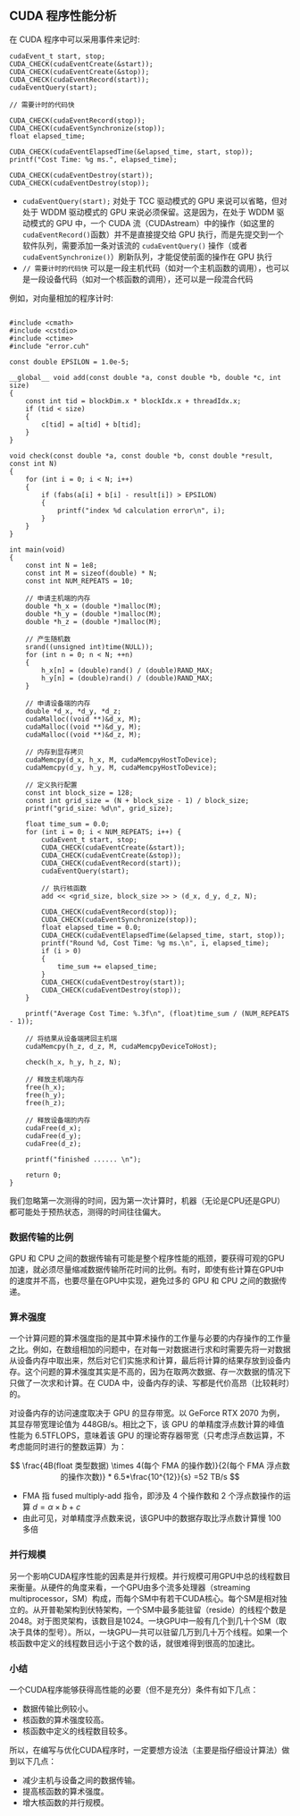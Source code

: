 ## CUDA 程序性能分析
在 CUDA 程序中可以采用事件来记时:

```
cudaEvent_t start, stop;
CUDA_CHECK(cudaEventCreate(&start));
CUDA_CHECK(cudaEventCreate(&stop));
CUDA_CHECK(cudaEventRecord(start));
cudaEventQuery(start);

// 需要计时的代码快

CUDA_CHECK(cudaEventRecord(stop));
CUDA_CHECK(cudaEventSynchronize(stop));
float elapsed_time;

CUDA_CHECK(cudaEventElapsedTime(&elapsed_time, start, stop));
printf("Cost Time: %g ms.", elapsed_time);

CUDA_CHECK(cudaEventDestroy(start));
CUDA_CHECK(cudaEventDestroy(stop));
```

- `cudaEventQuery(start);` 对处于 TCC 驱动模式的 GPU 来说可以省略，但对处于 WDDM 驱动模式的 GPU 来说必须保留。这是因为，在处于 WDDM 驱动模式的 GPU 中，一个 CUDA 流（CUDAstream）中的操作（如这里的 `cudaEventRecord()`函数）并不是直接提交给 GPU 执行，而是先提交到一个软件队列，需要添加一条对该流的 `cudaEventQuery()` 操作（或者 `cudaEventSynchronize()`）刷新队列，才能促使前面的操作在 GPU 执行
- `// 需要计时的代码快` 可以是一段主机代码（如对一个主机函数的调用），也可以是一段设备代码（如对一个核函数的调用），还可以是一段混合代码

例如，对向量相加的程序计时:
```

#include <cmath>
#include <cstdio>
#include <ctime>
#include "error.cuh"

const double EPSILON = 1.0e-5;

__global__ void add(const double *a, const double *b, double *c, int size)
{
	const int tid = blockDim.x * blockIdx.x + threadIdx.x;
	if (tid < size)
	{
		c[tid] = a[tid] + b[tid];
	}
}

void check(const double *a, const double *b, const double *result, const int N)
{
	for (int i = 0; i < N; i++)
	{
		if (fabs(a[i] + b[i] - result[i]) > EPSILON)
		{
			printf("index %d calculation error\n", i);
		}
	}
}

int main(void)
{
	const int N = 1e8;
	const int M = sizeof(double) * N;
	const int NUM_REPEATS = 10;

	// 申请主机端的内存
	double *h_x = (double *)malloc(M);
	double *h_y = (double *)malloc(M);
	double *h_z = (double *)malloc(M);

	// 产生随机数
	srand((unsigned int)time(NULL));
	for (int n = 0; n < N; ++n)
	{
		h_x[n] = (double)rand() / (double)RAND_MAX;
		h_y[n] = (double)rand() / (double)RAND_MAX;
	}

	// 申请设备端的内存
	double *d_x, *d_y, *d_z;
	cudaMalloc((void **)&d_x, M);
	cudaMalloc((void **)&d_y, M);
	cudaMalloc((void **)&d_z, M);

	// 内存到显存拷贝
	cudaMemcpy(d_x, h_x, M, cudaMemcpyHostToDevice);
	cudaMemcpy(d_y, h_y, M, cudaMemcpyHostToDevice);

	// 定义执行配置
	const int block_size = 128;
	const int grid_size = (N + block_size - 1) / block_size;
	printf("grid_size: %d\n", grid_size);

	float time_sum = 0.0;
	for (int i = 0; i < NUM_REPEATS; i++) {
		cudaEvent_t start, stop;
		CUDA_CHECK(cudaEventCreate(&start));
		CUDA_CHECK(cudaEventCreate(&stop));
		CUDA_CHECK(cudaEventRecord(start));
		cudaEventQuery(start);

		// 执行核函数
		add << <grid_size, block_size >> > (d_x, d_y, d_z, N);

		CUDA_CHECK(cudaEventRecord(stop));
		CUDA_CHECK(cudaEventSynchronize(stop));
		float elapsed_time = 0.0;
		CUDA_CHECK(cudaEventElapsedTime(&elapsed_time, start, stop));
		printf("Round %d, Cost Time: %g ms.\n", i, elapsed_time);
		if (i > 0)
		{
			time_sum += elapsed_time;
		}
		CUDA_CHECK(cudaEventDestroy(start));
		CUDA_CHECK(cudaEventDestroy(stop));
	}

	printf("Average Cost Time: %.3f\n", (float)time_sum / (NUM_REPEATS - 1));

	// 将结果从设备端拷回主机端
	cudaMemcpy(h_z, d_z, M, cudaMemcpyDeviceToHost);

	check(h_x, h_y, h_z, N);

	// 释放主机端内存
	free(h_x);
	free(h_y);
	free(h_z);

	// 释放设备端的内存
	cudaFree(d_x);
	cudaFree(d_y);
	cudaFree(d_z);

	printf("finished ...... \n");

	return 0;
}
```

我们忽略第一次测得的时间，因为第一次计算时，机器（无论是CPU还是GPU）都可能处于预热状态，测得的时间往往偏大。

### 数据传输的比例

GPU 和 CPU 之间的数据传输有可能是整个程序性能的瓶颈，要获得可观的GPU加速，就必须尽量缩减数据传输所花时间的比例。有时，即使有些计算在GPU中的速度并不高，也要尽量在GPU中实现，避免过多的 GPU 和 CPU 之间的数据传递。


### 算术强度
一个计算问题的算术强度指的是其中算术操作的工作量与必要的内存操作的工作量之比。例如，在数组相加的问题中，在对每一对数据进行求和时需要先将一对数据从设备内存中取出来，然后对它们实施求和计算，最后将计算的结果存放到设备内存。这个问题的算术强度其实是不高的，因为在取两次数据、存一次数据的情况下只做了一次求和计算。在 CUDA 中，设备内存的读、写都是代价高昂（比较耗时）的。

对设备内存的访问速度取决于 GPU 的显存带宽。以 GeForce RTX 2070 为例，其显存带宽理论值为 448GB/s。相比之下，该 GPU 的单精度浮点数计算的峰值性能为 6.5TFLOPS，意味着该 GPU 的理论寄存器带宽（只考虑浮点数运算，不考虑能同时进行的整数运算）为：

$$
\frac{4B(float 类型数据) \times 4(每个 FMA 的操作数)}{2(每个 FMA 浮点数的操作次数)} * 6.5*\frac{10^{12}}{s} =52 TB/s
$$

- FMA 指 fused multiply-add 指令，即涉及 4 个操作数和 2 个浮点数操作的运算 $d=α×b+c$
- 由此可见，对单精度浮点数来说，该GPU中的数据存取比浮点数计算慢 100 多倍

### 并行规模
另一个影响CUDA程序性能的因素是并行规模。并行规模可用GPU中总的线程数目来衡量。从硬件的角度来看，一个GPU由多个流多处理器（streaming multiprocessor，SM）构成，而每个SM中有若干CUDA核心。每个SM是相对独立的。从开普勒架构到伏特架构，一个SM中最多能驻留（reside）的线程个数是2048。对于图灵架构，该数目是1024。一块GPU中一般有几个到几十个SM（取决于具体的型号）。所以，一块GPU一共可以驻留几万到几十万个线程。如果一个核函数中定义的线程数目远小于这个数的话，就很难得到很高的加速比。


### 小结
一个CUDA程序能够获得高性能的必要（但不是充分）条件有如下几点：

- 数据传输比例较小。
- 核函数的算术强度较高。
- 核函数中定义的线程数目较多。

所以，在编写与优化CUDA程序时，一定要想方设法（主要是指仔细设计算法）做到以下几点：

- 减少主机与设备之间的数据传输。
- 提高核函数的算术强度。
- 增大核函数的并行规模。




